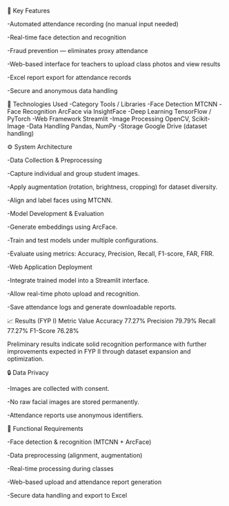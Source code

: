 🧩 Key Features

-Automated attendance recording (no manual input needed)

-Real-time face detection and recognition

-Fraud prevention — eliminates proxy attendance

-Web-based interface for teachers to upload class photos and view results

-Excel report export for attendance records

-Secure and anonymous data handling




🧠 Technologies Used
-Category	Tools / Libraries
-Face Detection	MTCNN
-Face Recognition	ArcFace via InsightFace
-Deep Learning	TensorFlow / PyTorch
-Web Framework	Streamlit
-Image Processing	OpenCV, Scikit-Image
-Data Handling	Pandas, NumPy
-Storage	Google Drive (dataset handling)





⚙️ System Architecture

-Data Collection & Preprocessing

-Capture individual and group student images.

-Apply augmentation (rotation, brightness, cropping) for dataset diversity.

-Align and label faces using MTCNN.

-Model Development & Evaluation

-Generate embeddings using ArcFace.

-Train and test models under multiple configurations.

-Evaluate using metrics: Accuracy, Precision, Recall, F1-score, FAR, FRR.

-Web Application Deployment

-Integrate trained model into a Streamlit interface.

-Allow real-time photo upload and recognition.

-Save attendance logs and generate downloadable reports.




📈 Results (FYP I)
Metric	Value
Accuracy	77.27%
Precision	79.79%
Recall	77.27%
F1-Score	76.28%

Preliminary results indicate solid recognition performance with further improvements expected in FYP II through dataset expansion and optimization.





🔒 Data Privacy

-Images are collected with consent.

-No raw facial images are stored permanently.

-Attendance reports use anonymous identifiers.





🧰 Functional Requirements

-Face detection & recognition (MTCNN + ArcFace)

-Data preprocessing (alignment, augmentation)

-Real-time processing during classes

-Web-based upload and attendance report generation

-Secure data handling and export to Excel
